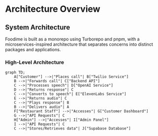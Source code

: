# Architecture Overview

## System Architecture

Foodime is built as a monorepo using Turborepo and pnpm, with a microservices-inspired architecture that separates concerns into distinct packages and applications.

### High-Level Architecture

```mermaid title="Foodime Architecture" type="diagram"
graph TD;
    A["Customer"] -->|"Places call"| B["Twilio Service"]
    B -->|"Forwards call"| C["Backend API"]
    C -->|"Processes speech"| D["OpenAI Service"]
    D -->|"Returns response"| C
    C -->|"Converts to speech"| E["ElevenLabs Service"]
    E -->|"Returns audio"| C
    C -->|"Plays response"| B
    B -->|"Delivers audio"| A
    F["Restaurant Staff"] -->|"Accesses"| G["Customer Dashboard"]
    G -->|"API Requests"| C
    H["Admin"] -->|"Accesses"| I["Admin Panel"]
    I -->|"API Requests"| C
    C -->|"Stores/Retrieves data"| J["Supabase Database"]

